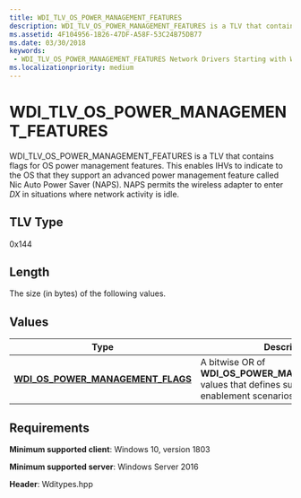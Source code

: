 ```yaml
---
title: WDI_TLV_OS_POWER_MANAGEMENT_FEATURES
description: WDI_TLV_OS_POWER_MANAGEMENT_FEATURES is a TLV that contains flags for OS power management features.
ms.assetid: 4F104956-1B26-47DF-A58F-53C24B75DB77
ms.date: 03/30/2018
keywords:
 - WDI_TLV_OS_POWER_MANAGEMENT_FEATURES Network Drivers Starting with Windows Vista
ms.localizationpriority: medium
---
```


# WDI_TLV_OS_POWER_MANAGEMENT_FEATURES

WDI_TLV_OS_POWER_MANAGEMENT_FEATURES is a TLV that contains flags for OS power management features. This enables IHVs to indicate to the OS that they support an advanced power management feature called Nic Auto Power Saver (NAPS). NAPS permits the wireless adapter to enter *DX* in situations where network activity is idle.

## TLV Type

0x144

## Length


The size (in bytes) of the following values.

## Values

| Type | Description |
| --- | --- |
| [**WDI_OS_POWER_MANAGEMENT_FLAGS**](/windows-hardware/drivers/ddi/wditypes/ne-wditypes-_wdi_os_power_management_flags) | A bitwise OR of **WDI_OS_POWER_MANAGEMENT_FLAGS** values that defines supported NAPS enablement scenarios. |
 

## Requirements

**Minimum supported client**: Windows 10, version 1803

**Minimum supported server**: Windows Server 2016

**Header**: Wditypes.hpp